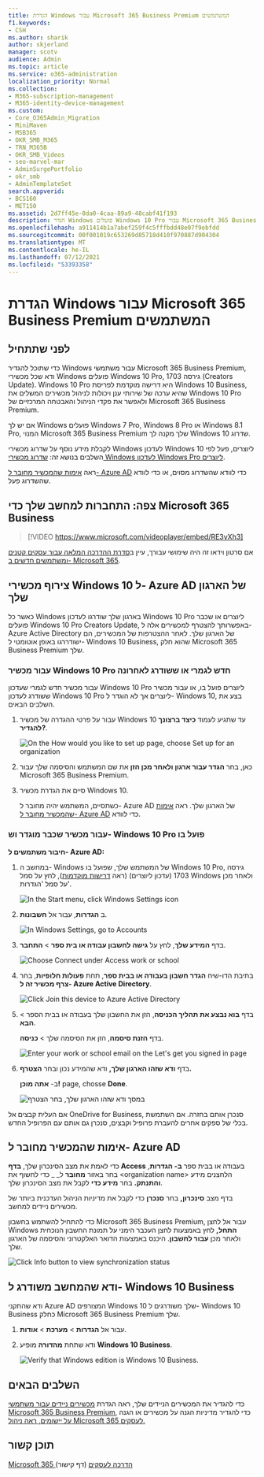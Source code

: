 ```yaml
---
title: הגדרת Windows עבור Microsoft 365 Business Premium המשתמשים
f1.keywords:
- CSH
ms.author: sharik
author: skjerland
manager: scotv
audience: Admin
ms.topic: article
ms.service: o365-administration
localization_priority: Normal
ms.collection:
- M365-subscription-management
- M365-identity-device-management
ms.custom:
- Core_O365Admin_Migration
- MiniMaven
- MSB365
- OKR_SMB_M365
- TRN_M365B
- OKR_SMB_Videos
- seo-marvel-mar
- AdminSurgePortfolio
- okr_smb
- AdminTemplateSet
search.appverid:
- BCS160
- MET150
ms.assetid: 2d7ff45e-0da0-4caa-89a9-48cabf41f193
description: הגדר Windows פועלים Windows 10 Pro עבור Microsoft 365 Business Premium המשתמשים, ומאפשרים ניהול מרכזי ופקדי אבטחה.
ms.openlocfilehash: a911414b1a7abef259f4c5fffbdd48e07f9ebfdd
ms.sourcegitcommit: 00f001019c653269d85718d410f970887d904304
ms.translationtype: MT
ms.contentlocale: he-IL
ms.lasthandoff: 07/12/2021
ms.locfileid: "53393358"
---
```

# <a name="set-up-windows-devices-for-microsoft-365-business-premium-users"></a>הגדרת Windows עבור Microsoft 365 Business Premium המשתמשים

## <a name="before-you-begin"></a>לפני שתתחיל

כדי שתוכל להגדיר Windows עבור משתמשי Microsoft 365 Business Premium, ודא שכל מכשירי Windows פועלים Windows 10 Pro, גירסה 1703 (Creators Update). Windows 10 Pro היא דרישה מוקדמת לפריסת Windows 10 Business, שהיא ערכה של שירותי ענן ויכולות לניהול מכשירים המשלים את Windows 10 Pro ולאפשר את פקדי הניהול והאבטחה המרכזיים של Microsoft 365 Business Premium.
  
אם יש לך Windows פועלים Windows 7 Pro, Windows 8 Pro או Windows 8.1 Pro, המנוי Microsoft 365 Business Premium שלך מקנה לך Windows 10 שדרוג.
  
לקבלת מידע נוסף על שדרוג מכשירי Windows לעדכון Windows 10 ליוצרים, פעל לפי השלבים בנושא זה: [שדרוג מכשירי Windows לעדכון Windows Pro ליוצרים](upgrade-to-windows-pro-creators-update.md).
  
ראה [אימות שהמכשיר מחובר ל- Azure AD](#verify-the-device-is-connected-to-azure-ad) כדי לוודא שהשדרוג מסוים, או כדי לוודא שהשדרוג פעל.

## <a name="watch-connect-your-pc-to-microsoft-365-business"></a>צפה: התחברות למחשב שלך כדי Microsoft 365 Business

> [!VIDEO https://www.microsoft.com/videoplayer/embed/RE3yXh3] 

אם סרטון וידאו זה היה שימושי עבורך, עיין ב[סדרת ההדרכה המלאה עבור עסקים קטנים ומשתמשים חדשים ב- Microsoft 365](../business-video/index.yml).
  
## <a name="join-windows-10-devices-to-your-organizations-azure-ad"></a>צירוף מכשירי Windows 10 ל- Azure AD של הארגון שלך

כאשר כל Windows בארגון שלך שודרגו לעדכון Windows 10 Pro ליוצרים או שכבר פועלים Windows 10 Pro Creators Update, באפשרותך להצטרף למכשירים אלה ל- Azure Active Directory של הארגון שלך. לאחר ההצטרפות של המכשירים, הם ישודררגו באופן אוטומטי ל- Windows 10 Business, שהוא חלק Microsoft 365 Business Premium שלך.
  
### <a name="for-a-brand-new-or-newly-upgraded-windows-10-pro-device"></a>עבור מכשיר Windows 10 Pro חדש לגמרי או ששודרג לאחרונה

עבור מכשיר חדש לגמרי שעדכון Windows 10 Pro ליוצרים פועל בו, או עבור מכשיר ששודרג לעדכון Windows 10 Pro ליוצרים אך לא הוגדר ל- Windows 10, בצע את השלבים הבאים.
  
1. עבור על פרטי ההגדרה של מכשיר Windows 10 עד שתגיע לעמוד **כיצד ברצונך להגדיר?**. 
    
    ![On the How would you like to set up page, choose Set up for an organization](../media/1b0b2dba-00bb-4a99-a729-441479220cb7.png)
  
2. כאן, בחר **הגדר עבור ארגון ולאחר מכן הזן** את שם המשתמש והסיסמה שלך עבור Microsoft 365 Business Premium. 
    
3. סיים את הגדרת מכשיר Windows 10.
    
   כשתסיים, המשתמש יהיה מחובר ל- Azure AD של הארגון שלך. ראה [אימות שהמכשיר מחובר ל- Azure AD](#verify-the-device-is-connected-to-azure-ad) כדי לוודא. 
  
### <a name="for-a-device-already-set-up-and-running-windows-10-pro"></a>עבור מכשיר שכבר מוגדר וש- Windows 10 Pro פועל בו

 **חיבור משתמשים ל- Azure AD:**
  
1. במחשב ה- Windows של המשתמש שלך, שפועל בו Windows 10 Pro, גירסה 1703 (עדכון ליוצרים) (ראה [דרישות מוקדמות](pre-requisites-for-data-protection.md)), לחץ על סמל Windows ולאחר מכן על סמל 'הגדרות'.
  
   ![In the Start menu, click Windows Settings icon](../media/74e1ce9a-1554-4761-beb9-330b176e9b9d.png)
  
2. ב **הגדרות**, עבור אל **חשבונות**.
  
   ![In Windows Settings, go to Accounts](../media/472fd688-d111-4788-9fbb-56a00fbdc24d.png)
  
3. בדף **המידע שלך**, לחץ על **גישה לחשבון עבודה או בית ספר** \> **התחבר**.
  
   ![Choose Connect under Access work or school](../media/af3a4e3f-f9b9-4969-b3e2-4ef99308090c.png)
  
4. בתיבת הדו-שיח **הגדר חשבון בעבודה או בבית ספר**, תחת **פעולות חלופיות**, בחר **צרף מכשיר זה ל- Azure Active Directory**.
  
   ![Click Join this device to Azure Active Directory](../media/fb709a1b-05a9-4750-9cb9-e097f4412cba.png)
  
5. בדף **בוא נבצע את תהליך הכניסה**, הזן את החשבון שלך בעבודה או בבית הספר \> **הבא**.
  
   בדף **הזנת סיסמה**, הזן את הסיסמה שלך \> **כניסה**.
  
   ![Enter your work or school email on the Let's get you signed in page](../media/f70eb148-b1d2-4ba3-be38-7317eaf0321a.png)
  
6. בדף **ודא שזהו הארגון שלך,** ודא שהמידע נכון ובחר **הצטרף.**
  
   ב- **אתה מוכן!** page, chosse **Done**.
  
   ![במסך ודא שזהו הארגון שלך, בחר הצטרף](../media/c749c0a2-5191-4347-a451-c062682aa1fb.png)
  
אם העלית קבצים אל OneDrive for Business, סנכרן אותם בחזרה. אם השתמשת בכלי של ספקים אחרים להעברת פרופיל וקבצים, סנכרן גם אותם עם הפרופיל החדש.
  
## <a name="verify-the-device-is-connected-to-azure-ad"></a>אימות שהמכשיר מחובר ל- Azure AD

כדי לאמת את מצב הסינכרון שלך, **בדף Access** בעבודה או בבית ספר **ב- הגדרות**, בחר באזור **מחובר** ל_ _ כדי לחשוף את \<organization name\> הלחצנים מידע **והתנתק.**  בחר **מידע כדי** לקבל את מצב הסינכרון שלך. 
  
בדף מצב **סינכרון,** בחר **סנכרן** כדי לקבל את מדיניות הניהול העדכנית ביותר של מכשירים ניידים למחשב.
  
כדי להתחיל להשתמש בחשבון Microsoft 365 Business Premium, עבור אל לחצן Windows **התחל,** לחץ באמצעות לחצן העכבר הימני על תמונת החשבון הנוכחית ולאחר מכן **עבור לחשבון**. היכנס באמצעות הדואר האלקטרוני והסיסמה של הארגון שלך.
  
![Click Info button to view synchronization status](../media/818f7043-adbf-402a-844a-59d50034911d.png)
  
## <a name="verify-the-pc-is-upgraded-to-windows-10-business"></a>ודא שהמחשב משודרג ל- Windows 10 Business

ודא שהתקני Azure AD המצורפים Windows 10 שלך משודרגים ל- Windows 10 Business כחלק Microsoft 365 Business Premium שלך.
  
1. עבור אל **הגדרות** \> **מערכת** \> **אודות**.
    
2. ודא שתחת **מהדורה** מופיע **Windows 10 Business**.
    
    ![Verify that Windows edition is Windows 10 Business.](../media/ff660fc8-d3ba-431b-89a5-f5abded96c4d.png)
  
## <a name="next-steps"></a>השלבים הבאים

כדי להגדיר את המכשירים הניידים שלך, ראה הגדרת [מכשירים ניידים עבור משתמשי Microsoft 365 Business Premium](set-up-mobile-devices.md), כדי להגדיר מדיניות הגנה על מכשירים או הגנה [על יישומים, ראה ניהול Microsoft 365 לעסקים.](manage.md)
  
## <a name="related-content"></a>תוכן קשור

[Microsoft 365 הדרכה לעסקים](../business-video/index.yml) (דף קישור)
